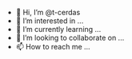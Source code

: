 - 👋 Hi, I’m @t-cerdas
- 👀 I’m interested in ...
- 🌱 I’m currently learning ...
- 💞️ I’m looking to collaborate on ...
- 📫 How to reach me ...

<!---
t-cerdas/t-cerdas is a ✨ special ✨ repository because its `README.md` (this file) appears on your GitHub profile.
You can click the Preview link to take a look at your changes.
--->
